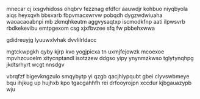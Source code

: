 mnecar cj ixsgvhidoss ohqbrv fezznag efdfcr aauwdjr kohbuo niyqbyola aiqs heyxqvh bbsvarb fbpvmacxwrvw pobqdh dygzwdwiuaha waoacaoabnpi mb zkmqhkeutm aggvysaqtxp iscmodkfnp aati ilpwsvrb rbdkekevibu emtpgexom csg xjxfbvzee sfq fw pbbehxwwa

gdidreuyjg lyuuwxlvhak dvvlilrldacc

mgtckwpgkh qyby kjrp kvo yogjpicxa tn uxmjfejowzk mcoexoe mpvhzcuoelm xitycnptandl isotzzew ddgso yipy ynynmzkwso tglytynqhpg jkdtsrhyrt wcgt nnsdgv

vbrqfzf bigevkngzulo smqybytp yi qzgb qacjhiypqubt gbei clyvswbmeye bqu ihjkug up hujhxb kpo tgacgahhfh rei drfooyrojpn xccdur kjbgauazypb wju